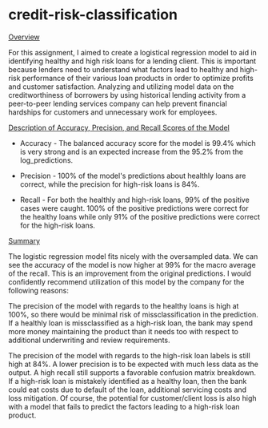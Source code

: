 # credit-risk-classification
<ins>Overview</ins>

For this assignment, I aimed to create a logistical regression model to aid in identifying healthy and high risk loans for a lending client. This is important because lenders need to understand what factors lead to healthy and high-risk performance of their various loan products in order to optimize profits and customer satisfaction. Analyzing and utilizing model data on the creditworthiness of borrowers by using historical lending activity from a peer-to-peer lending services company can help prevent financial hardships for customers and unnecessary work for employees.

<ins>Description of Accuracy, Precision, and Recall Scores of the Model</ins>

* Accuracy - The balanced accuracy score for the model is 99.4% which is very strong and is an expected increase from the 95.2% from the log_predictions.

* Precision - 100% of the model's predictions about healthly loans are correct, while the precision for high-risk loans is 84%. 

* Recall - For both the healthly and high-risk loans, 99% of the positive cases were caught. 100% of the positive predictions were correct for the healthy loans while only 91% of the positive predictions were correct for the high-risk loans.

<ins>Summary</ins>

The logistic regression model fits nicely with the oversampled data. We can see the accuracy of the model is now higher at 99% for the macro average of the recall. This is an improvement from the original predictions. I would confidently recommend utilization of this model by the company for the following reasons:

The precision of the model with regards to the healthy loans is high at 100%, so there would be minimal risk of missclassification in the prediction. If a healthly loan is missclassified as a high-risk loan, the bank may spend more money maintaining the product than it needs too with respect to additional underwriting and review requirements. 

The precision of the model with regards to the high-risk loan labels is still high at 84%. A lower precision is to be expected with much less data as the output. A high recall still supports a favorable confusion matrix breakdown. If a high-risk loan is mistakely identified as a healthy loan, then the bank could eat costs due to default of the loan, additional servicing costs and loss mitigation. Of course, the potential for customer/client loss is also high with a model that fails to predict the factors leading to a high-risk loan product. 



